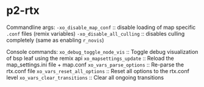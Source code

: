 # p2-rtx

Commandline args:
`-xo_disable_map_conf` :: disable loading of map specific `.conf` files (remix variables)
`-xo_disable_all_culling` :: disables culling completely (same as enabling `r_novis`)

Console commands:
`xo_debug_toggle_node_vis` :: Toggle debug visualization of bsp leaf using the remix api
`xo_mapsettings_update` :: Reload the map_settings.ini file + map.conf
`xo_vars_parse_options` :: Re-parse the rtx.conf file
`xo_vars_reset_all_options` :: Reset all options to the rtx.conf level
`xo_vars_clear_transitions` :: Clear all ongoing transitions